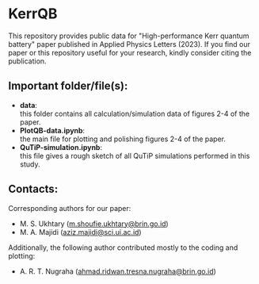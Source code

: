 # KerrQB

This repository provides public data for "High-performance Kerr quantum battery" paper published in Applied Physics Letters (2023). If you find our paper or this repository useful for your research, kindly consider citing the publication.

## Important folder/file(s):
- **data**:  
this folder contains all calculation/simulation data of figures 2-4 of the paper.
- **PlotQB-data.ipynb**:  
the main file for plotting and polishing figures 2-4 of the paper.
- **QuTiP-simulation.ipynb**:  
this file gives a rough sketch of all QuTiP simulations performed in this study.

## Contacts:

Corresponding authors for our paper:
- M. S. Ukhtary (m.shoufie.ukhtary@brin.go.id)
- M. A. Majidi (aziz.majidi@sci.ui.ac.id)

Additionally, the following author contributed mostly to the coding and plotting:
- A. R. T. Nugraha (ahmad.ridwan.tresna.nugraha@brin.go.id)